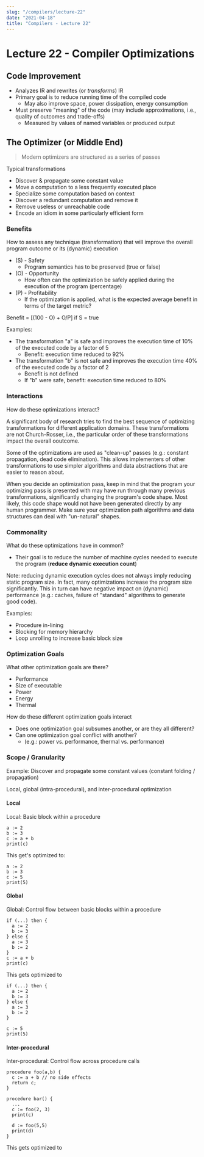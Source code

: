 ```yaml
---
slug: "/compilers/lecture-22"
date: "2021-04-18"
title: "Compilers - Lecture 22"
---
```


# Lecture 22 - Compiler Optimizations

## Code Improvement
- Analyzes IR and rewrites (or _transforms_) IR
- Primary goal is to reduce running time of the compiled code
  - May also improve space, power dissipation, energy consumption
- Must preserve "meaning" of the code (may include approximations, i.e., quality of outcomes and trade-offs)
  - Measured by values of named variables or produced output

## The Optimizer (or Middle End)

> Modern optimizers are structured as a series of passes

Typical transformations
- Discover & propagate some constant value
- Move a computation to a less frequently executed place
- Specialize some computation based on context
- Discover a redundant computation and remove it
- Remove useless or unreachable code
- Encode an idiom in some particularly efficient form

### Benefits

How to assess any technique (transformation) that will improve the overall program outcome or its (dynamic) execution

- (S) - Safety
  - Program semantics has to be preserved (true or false)
- (O) - Opportunity
  - How often can the optimization be safely applied during the execution of the program (percentage)
- (P) - Profitability
  - If the optimization is applied, what is the expected average benefit in terms of the target metric?

Benefit = [(100 - O) + O/P] if S = true

Examples:
- The transformation "a" is safe and improves the execution time of 10% of the executed code by a factor of 5
  - Benefit: execution time reduced to 92%
- The transformation "b" is not safe and improves the execution time 40% of the executed code by a factor of 2
  - Benefit is not defined
  - If "b" were safe, benefit: execution time reduced to 80%

### Interactions

How do these optimizations interact?

A significant body of research tries to find the best sequence of optimizing transformations for different application domains. These transformations are not Church-Rosser, i.e., the particular order of these transformations impact the overall ooutcome.

Some of the optimizations are used as "clean-up" passes (e.g.: constant propagation, dead code elimination). This allows implementers of other transformations to use simpler algorithms and data abstractions that are easier to reason about.

When you decide an optimization pass, keep in mind that the program your optimizing pass is presented with may have run through many previous transformations, significantly changing the program's code shape. Most likely, this code shape would not have been generated directly by any human programmer. Make sure your optimization path algorithms and data structures can deal with "un-natural" shapes.

### Commonality

What do these optimizations have in common?
- Their goal is to reduce the number of machine cycles needed to execute the program (**reduce dynamic execution count**)

Note: reducing dynamic execution cycles does not always imply reducing static program size. In fact, many optimizations increase the program size significantly. This in turn can have negative impact on (dynamic) performance (e.g.: caches, failure of "standard" algorithms to generate good code).

Examples:
  - Procedure in-lining
  - Blocking for memory hierarchy
  - Loop unrolling to increase basic block size

### Optimization Goals

What other optimization goals are there?
- Performance
- Size of executable
- Power
- Energy
- Thermal

How do these different optimization goals interact
- Does one optimization goal subsumes another, or are they all different?
- Can one optimization goal conflict with another?
  - (e.g.: power vs. performance, thermal vs. performance)

### Scope / Granularity

Example: Discover and propagate some constant values (constant folding / propagation)

Local, global (intra-procedural), and inter-procedural optimization

#### Local

Local: Basic block within a procedure

```
a := 2
b := 3
c := a + b
print(c)
```

This get's optimized to:
```
a := 2
b := 3
c := 5
print(5)
```

#### Global

Global: Control flow between basic blocks within a procedure

```
if (...) then {
  a := 2
  b := 3
} else {
  a := 3
  b := 2
}
c := a + b
print(c)
```

This gets optimized to

```
if (...) then {
  a := 2
  b := 3
} else {
  a := 3
  b := 2
}

c := 5
print(5)
```

#### Inter-procedural

Inter-procedural: Control flow across procedure calls

```
procedure foo(a,b) {
  c := a + b // no side effects
  return c;
}

procedure bar() {
  ...
  c := foo(2, 3)
  print(c)

  d := foo(5,5)
  print(d)
}
```

This gets optimized to

